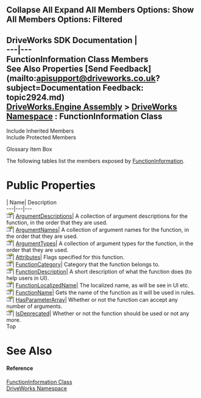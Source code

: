 Collapse All Expand All Members Options: Show All  Members Options: Filtered   
---  
DriveWorks SDK Documentation  |   
---|---  
FunctionInformation Class Members   
See Also Properties [Send Feedback](mailto:apisupport@driveworks.co.uk?subject=Documentation Feedback: topic2924.md)  
[DriveWorks.Engine Assembly](topic2156.md) > [DriveWorks Namespace](topic2159.md) : FunctionInformation Class  
---  
  
Include Inherited Members    
Include Protected Members  


Glossary Item Box

The following tables list the members exposed by [FunctionInformation](topic2924.md).

# Public Properties

| Name| Description  
---|---|---  
![Public Property](dotnetimages/publicProperty.gif)| [ArgumentDescriptions](topic2930.md)| A collection of argument descriptions for the function, in the order that they are used.   
![Public Property](dotnetimages/publicProperty.gif)| [ArgumentNames](topic2931.md)| A collection of argument names for the function, in the order that they are used.   
![Public Property](dotnetimages/publicProperty.gif)| [ArgumentTypes](topic2932.md)| A collection of argument types for the function, in the order that they are used.   
![Public Property](dotnetimages/publicProperty.gif)| [Attributes](topic2933.md)| Flags specified for this function.   
![Public Property](dotnetimages/publicProperty.gif)| [FunctionCategory](topic2934.md)| Category that the function belongs to.   
![Public Property](dotnetimages/publicProperty.gif)| [FunctionDescription](topic2935.md)| A short description of what the function does (to help users in UI).   
![Public Property](dotnetimages/publicProperty.gif)| [FunctionLocalizedName](topic2936.md)| The localized name, as will be see in UI etc.   
![Public Property](dotnetimages/publicProperty.gif)| [FunctionName](topic2937.md)| Gets the name of the function as it will be used in rules.   
![Public Property](dotnetimages/publicProperty.gif)| [HasParameterArray](topic2938.md)| Whether or not the function can accept any number of arguments.   
![Public Property](dotnetimages/publicProperty.gif)| [IsDeprecated](topic2939.md)| Whether or not the function should be used or not any more.   
Top

# See Also

#### Reference

[FunctionInformation Class](topic2924.md)   
[DriveWorks Namespace](topic2159.md)


